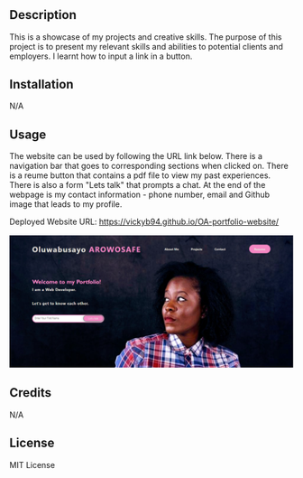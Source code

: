 # <OA Portfolio Website>

## Description
 This is a showcase of my projects and creative skills. The purpose of this project is to present my relevant skills and abilities to potential clients and employers. I learnt how to input a link in a button.
## Installation

N/A

## Usage
The website can be used by following the URL link below. There is a navigation bar that goes to corresponding sections when clicked on. There is a reume button that contains a pdf file to view my past experiences. There is also a form "Lets talk" that prompts a chat. At the end of the webpage is my contact information - phone number, email and Github image that leads to my profile.

Deployed Website URL: https://vickyb94.github.io/OA-portfolio-website/

![alt](./assets/image/Website%20Screenshot.png)
## Credits

N/A

## License

MIT License
